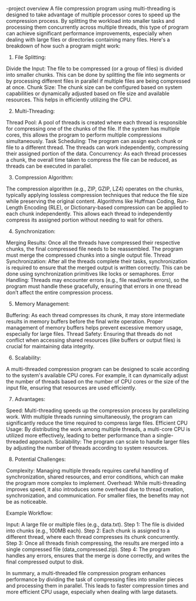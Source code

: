 -project overview
A file compression program using multi-threading is designed to take advantage of multiple processor cores to speed up the compression process. By splitting the workload into smaller tasks and processing them concurrently across multiple threads, this type of program can achieve significant performance improvements, especially when dealing with large files or directories containing many files. Here's a breakdown of how such a program might work:



1. File Splitting:
   
Divide the Input: The file to be compressed (or a group of files) is divided into smaller chunks. This can be done by splitting the file into segments or by processing different files in parallel if multiple files are being compressed at once.
Chunk Size: The chunk size can be configured based on system capabilities or dynamically adjusted based on file size and available resources. This helps in efficiently utilizing the CPU.

2. Multi-Threading:

Thread Pool: A pool of threads is created where each thread is responsible for compressing one of the chunks of the file. If the system has multiple cores, this allows the program to perform multiple compressions simultaneously.
Task Scheduling: The program can assign each chunk or file to a different thread. The threads can work independently, compressing their assigned portion of the data.
Concurrency: As each thread processes a chunk, the overall time taken to compress the file can be reduced, as threads can be executed in parallel.

3. Compression Algorithm:

The compression algorithm (e.g., ZIP, GZIP, LZ4) operates on the chunks, typically applying lossless compression techniques that reduce the file size while preserving the original content.
Algorithms like Huffman Coding, Run-Length Encoding (RLE), or Dictionary-based compression can be applied to each chunk independently. This allows each thread to independently compress its assigned portion without needing to wait for others.

4. Synchronization:
   
Merging Results: Once all the threads have compressed their respective chunks, the final compressed file needs to be reassembled. The program must merge the compressed chunks into a single output file.
Thread Synchronization: After all the threads complete their tasks, synchronization is required to ensure that the merged output is written correctly. This can be done using synchronization primitives like locks or semaphores.
Error Handling: Threads may encounter errors (e.g., file read/write errors), so the program must handle these gracefully, ensuring that errors in one thread don’t affect the entire compression process.

5. Memory Management:
   
Buffering: As each thread compresses its chunk, it may store intermediate results in memory buffers before the final write operation. Proper management of memory buffers helps prevent excessive memory usage,
especially for large files.
Thread Safety: Ensuring that threads do not conflict when accessing shared resources (like buffers or output files) is crucial for maintaining data integrity.

6. Scalability:
   
A multi-threaded compression program can be designed to scale according to the system's available CPU cores. For example, it can dynamically adjust the number of threads based on the number of CPU cores or the size of the input file, ensuring that resources are used efficiently.

7. Advantages:
   
Speed: Multi-threading speeds up the compression process by parallelizing work. With multiple threads running simultaneously, the program can significantly reduce the time required to compress large files.
Efficient CPU Usage: By distributing the work among multiple threads, a multi-core CPU is utilized more effectively, leading to better performance than a single-threaded approach.
Scalability: The program can scale to handle larger files by adjusting the number of threads according to system resources.

8. Potential Challenges:
   
Complexity: Managing multiple threads requires careful handling of synchronization, shared resources, and error conditions, which can make the program more complex to implement.
Overhead: While multi-threading improves speed, it also introduces some overhead due to thread creation, synchronization, and communication. For smaller files, the benefits may not be as noticeable.

Example Workflow:

Input: A large file or multiple files (e.g., data.txt).
Step 1: The file is divided into chunks (e.g., 100MB each).
Step 2: Each chunk is assigned to a different thread, where each thread compresses its chunk concurrently.
Step 3: Once all threads finish compressing, the results are merged into a single compressed file (data_compressed.zip).
Step 4: The program handles any errors, ensures that the merge is done correctly, and writes the final compressed output to disk.

In summary, a multi-threaded file compression program enhances performance by dividing the task of compressing files into smaller pieces and processing them in parallel. This leads to faster compression times and more efficient CPU usage, especially when dealing with large datasets.



